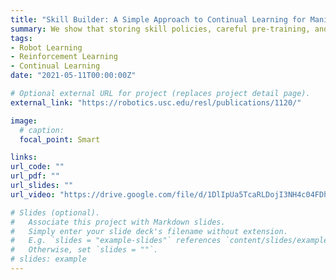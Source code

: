 ```yaml
---
title: "Skill Builder: A Simple Approach to Continual Learning for Manipulation"
summary: We show that storing skill policies, careful pre-training, and fine-tuning with on-policy re-inforcement learning (RL), are sufficient for building a continual manipulation skill learner.
tags:
- Robot Learning
- Reinforcement Learning
- Continual Learning
date: "2021-05-11T00:00:00Z"

# Optional external URL for project (replaces project detail page).
external_link: "https://robotics.usc.edu/resl/publications/1120/"

image:
  # caption: 
  focal_point: Smart

links:
url_code: ""
url_pdf: ""
url_slides: ""
url_video: "https://drive.google.com/file/d/1DlIpUa5TcaRLDojI3NH4c04FDhaqfKJ9/view"

# Slides (optional).
#   Associate this project with Markdown slides.
#   Simply enter your slide deck's filename without extension.
#   E.g. `slides = "example-slides"` references `content/slides/example-slides.md`.
#   Otherwise, set `slides = ""`.
# slides: example
---
```

